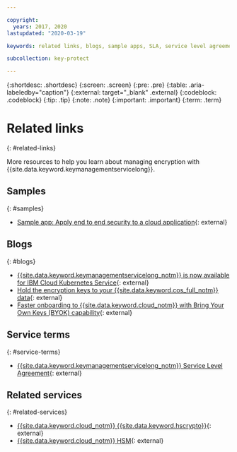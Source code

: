 ```yaml
---

copyright:
  years: 2017, 2020
lastupdated: "2020-03-19"

keywords: related links, blogs, sample apps, SLA, service level agreement

subcollection: key-protect

---
```


{:shortdesc: .shortdesc}
{:screen: .screen}
{:pre: .pre}
{:table: .aria-labeledby="caption"}
{:external: target="_blank" .external}
{:codeblock: .codeblock}
{:tip: .tip}
{:note: .note}
{:important: .important}
{:term: .term}

# Related links
{: #related-links}

More resources to help you learn about managing encryption with
{{site.data.keyword.keymanagementservicelong}}.

## Samples
{: #samples}

- [Sample app: Apply end to end security to a cloud application](https://github.com/IBM-Cloud/secure-file-storage){: external}

## Blogs
{: #blogs}

- [{{site.data.keyword.keymanagementservicelong_notm}} is now available for IBM Cloud Kubernetes Service](https://ibm.com/cloud/blog/ibm-key-protect-is-now-available-for-ibm-cloud-kubernetes-service){: external}
- [Hold the encryption keys to your {{site.data.keyword.cos_full_notm}} data](https://ibm.com/w3-techblog/use-cases/2018/06/encryption-keys-cloud-object-storage/){: external}
- [Faster onboarding to {{site.data.keyword.cloud_notm}} with Bring Your Own Keys (BYOK) capability](https://ibm.com/w3-techblog/security/2018/06/byok-key-protect/){: external}

## Service terms
{: #service-terms}

- [{{site.data.keyword.keymanagementservicelong_notm}} Service Level Agreement](https://ibm.com/software/sla/sladb.nsf/sla/bm-7603-03){: external}

## Related services
{: #related-services}

- [{{site.data.keyword.cloud_notm}} {{site.data.keyword.hscrypto}}](/docs/hs-crypto?topic=hs-crypto-get-started){: external}
- [{{site.data.keyword.cloud_notm}} HSM](https://ibm.com/cloud/hardware-security-module){: external}


